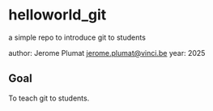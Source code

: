# helloworld_git
a simple repo to introduce git to students

author: Jerome Plumat jerome.plumat@vinci.be
year: 2025

## Goal

To teach git to students.
